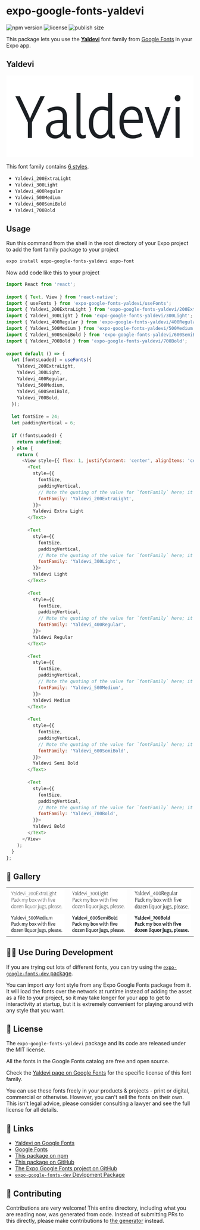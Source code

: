 # expo-google-fonts-yaldevi

![npm version](https://flat.badgen.net/npm/v/expo-google-fonts-yaldevi)
![license](https://flat.badgen.net/github/license/expo/google-fonts)
![publish size](https://flat.badgen.net/packagephobia/install/expo-google-fonts-yaldevi)

This package lets you use the [**Yaldevi**](https://fonts.google.com/specimen/Yaldevi) font family from [Google Fonts](https://fonts.google.com/) in your Expo app.

## Yaldevi

![Yaldevi](./font-family.png)

This font family contains [6 styles](#-gallery).

- `Yaldevi_200ExtraLight`
- `Yaldevi_300Light`
- `Yaldevi_400Regular`
- `Yaldevi_500Medium`
- `Yaldevi_600SemiBold`
- `Yaldevi_700Bold`

## Usage

Run this command from the shell in the root directory of your Expo project to add the font family package to your project
```sh
expo install expo-google-fonts-yaldevi expo-font
```

Now add code like this to your project
```js
import React from 'react';

import { Text, View } from 'react-native';
import { useFonts } from 'expo-google-fonts-yaldevi/useFonts';
import { Yaldevi_200ExtraLight } from 'expo-google-fonts-yaldevi/200ExtraLight';
import { Yaldevi_300Light } from 'expo-google-fonts-yaldevi/300Light';
import { Yaldevi_400Regular } from 'expo-google-fonts-yaldevi/400Regular';
import { Yaldevi_500Medium } from 'expo-google-fonts-yaldevi/500Medium';
import { Yaldevi_600SemiBold } from 'expo-google-fonts-yaldevi/600SemiBold';
import { Yaldevi_700Bold } from 'expo-google-fonts-yaldevi/700Bold';

export default () => {
  let [fontsLoaded] = useFonts({
    Yaldevi_200ExtraLight,
    Yaldevi_300Light,
    Yaldevi_400Regular,
    Yaldevi_500Medium,
    Yaldevi_600SemiBold,
    Yaldevi_700Bold,
  });

  let fontSize = 24;
  let paddingVertical = 6;

  if (!fontsLoaded) {
    return undefined;
  } else {
    return (
      <View style={{ flex: 1, justifyContent: 'center', alignItems: 'center' }}>
        <Text
          style={{
            fontSize,
            paddingVertical,
            // Note the quoting of the value for `fontFamily` here; it expects a string!
            fontFamily: 'Yaldevi_200ExtraLight',
          }}>
          Yaldevi Extra Light
        </Text>

        <Text
          style={{
            fontSize,
            paddingVertical,
            // Note the quoting of the value for `fontFamily` here; it expects a string!
            fontFamily: 'Yaldevi_300Light',
          }}>
          Yaldevi Light
        </Text>

        <Text
          style={{
            fontSize,
            paddingVertical,
            // Note the quoting of the value for `fontFamily` here; it expects a string!
            fontFamily: 'Yaldevi_400Regular',
          }}>
          Yaldevi Regular
        </Text>

        <Text
          style={{
            fontSize,
            paddingVertical,
            // Note the quoting of the value for `fontFamily` here; it expects a string!
            fontFamily: 'Yaldevi_500Medium',
          }}>
          Yaldevi Medium
        </Text>

        <Text
          style={{
            fontSize,
            paddingVertical,
            // Note the quoting of the value for `fontFamily` here; it expects a string!
            fontFamily: 'Yaldevi_600SemiBold',
          }}>
          Yaldevi Semi Bold
        </Text>

        <Text
          style={{
            fontSize,
            paddingVertical,
            // Note the quoting of the value for `fontFamily` here; it expects a string!
            fontFamily: 'Yaldevi_700Bold',
          }}>
          Yaldevi Bold
        </Text>
      </View>
    );
  }
};

```

## 🔡 Gallery


||||
|-|-|-|
|![Yaldevi_200ExtraLight](.//200ExtraLight/Yaldevi_200ExtraLight.ttf.png)|![Yaldevi_300Light](.//300Light/Yaldevi_300Light.ttf.png)|![Yaldevi_400Regular](.//400Regular/Yaldevi_400Regular.ttf.png)||
|![Yaldevi_500Medium](.//500Medium/Yaldevi_500Medium.ttf.png)|![Yaldevi_600SemiBold](.//600SemiBold/Yaldevi_600SemiBold.ttf.png)|![Yaldevi_700Bold](.//700Bold/Yaldevi_700Bold.ttf.png)||


## 👩‍💻 Use During Development

If you are trying out lots of different fonts, you can try using the [`expo-google-fonts-dev` package](https://github.com/freeboub/google-fonts/tree/master/font-packages/dev#readme).

You can import *any* font style from any Expo Google Fonts package from it. It will load the fonts
over the network at runtime instead of adding the asset as a file to your project, so it may take longer
for your app to get to interactivity at startup, but it is extremely convenient
for playing around with any style that you want.

## 📖 License

The `expo-google-fonts-yaldevi` package and its code are released under the MIT license.

All the fonts in the Google Fonts catalog are free and open source.

Check the [Yaldevi page on Google Fonts](https://fonts.google.com/specimen/Yaldevi) for the specific license of this font family.

You can use these fonts freely in your products & projects - print or digital, commercial or otherwise. However, you can't sell the fonts on their own. This isn't legal advice, please consider consulting a lawyer and see the full license for all details.

## 🔗 Links

- [Yaldevi on Google Fonts](https://fonts.google.com/specimen/Yaldevi)
- [Google Fonts](https://fonts.google.com/)
- [This package on npm](https://www.npmjs.com/package/expo-google-fonts-yaldevi)
- [This package on GitHub](https://github.com/freeboub/google-fonts/tree/master/font-packages/yaldevi)
- [The Expo Google Fonts project on GitHub](https://github.com/freeboub/google-fonts)
- [`expo-google-fonts-dev` Devlopment Package](https://github.com/freeboub/google-fonts/tree/master/font-packages/dev)

## 🤝 Contributing

Contributions are very welcome! This entire directory, including what you are reading now, was generated from code. Instead of submitting PRs to this directly, please make contributions to [the generator](https://github.com/freeboub/google-fonts/tree/master/packages/generator) instead.
